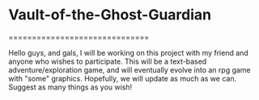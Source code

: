 # Vault-of-the-Ghost-Guardian
==============================

Hello guys, and gals, I will be working on this project with my friend and anyone who wishes to participate.
This will be a text-based adventure/exploration game, and will eventually evolve into an rpg game with "some" graphics.
Hopefully, we will update as much as we can. Suggest as many things as you wish!
